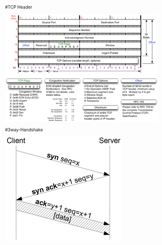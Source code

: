 #TCP Header

![alt tag](https://github.com/pumanzor/security/blob/master/protocol/tcpip/img/MJB-TCP-Header-800x564.png)

#3way-Handshake

![alt tag](https://github.com/pumanzor/security/blob/master/protocol/tcpip/img/300px-Tcp-handshake.png)



